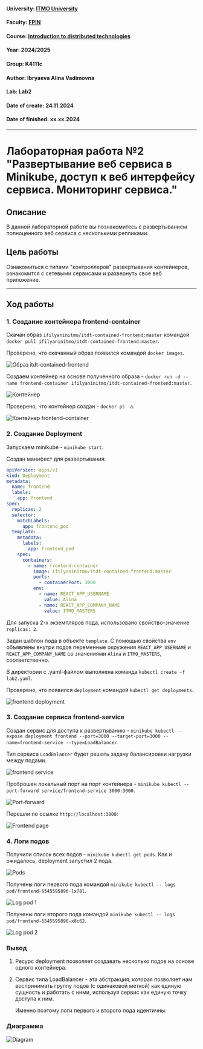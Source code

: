 #### University: [ITMO University](https://itmo.ru/ru/)
#### Faculty: [FPIN](https://fict.itmo.ru)
#### Course: [Introduction to distributed technologies](https://github.com/itmo-ict-faculty/introduction-to-distributed-technologies)
#### Year: 2024/2025
#### Group: K4111c
#### Author: Ibryaeva Alina Vadimovna
#### Lab: Lab2
#### Date of create: 24.11.2024
#### Date of finished: xx.xx.2024

---

# Лабораторная работа №2 "Развертывание веб сервиса в Minikube, доступ к веб интерфейсу сервиса. Мониторинг сервиса."

## Описание
В данной лабораторной работе вы познакомитесь с развертыванием полноценного веб сервиса с несколькими репликами.

## Цель работы
Ознакомиться с типами "контроллеров" развертывания контейнеров, ознакомится с сетевыми сервисами и развернуть свое веб приложение.

---

## Ход работы

### 1. Создание контейнера frontend-container
Скачан образ `ifilyaninitmo/itdt-contained-frontend:master` командой `docker pull ifilyaninitmo/itdt-contained-frontend:master`.

Проверено, что скачанный образ появился командой `docker images`.

![Образ itdt-contained-frontend](https://github.com/ghhbdtn/2024_2025-introduction_to_distributed_technologies-k4111c-ibryaeva_a_v/blob/master/lab2/images/all_images.png 'Образ itdt-contained-frontend')

Создаем контейнер на основе полученного образа - `docker run -d --name frontend-container ifilyaninitmo/itdt-contained-frontend:master`.

![Контейнер](https://github.com/ghhbdtn/2024_2025-introduction_to_distributed_technologies-k4111c-ibryaeva_a_v/blob/master/lab2/images/frontend_container.png 'Контейнер')

Проверено, что контейнер создан - `docker ps -a`.

![Контейнер frontend-container](https://github.com/ghhbdtn/2024_2025-introduction_to_distributed_technologies-k4111c-ibryaeva_a_v/blob/master/lab2/images/frontend_container_run.png 'Контейнер frontend-container')

### 2. Создание Deployment

Запускаем minikube - `minikube start`.

Создан манифест для развертывания:

```yaml
apiVersion: apps/v1
kind: Deployment
metadata:
  name: frontend
  labels:
    app: frontend
spec:
  replicas: 2
  selector:
    matchLabels:
      app: frontend_pod
  template:
    metadata:
      labels:
        app: frontend_pod
    spec:
      containers:
        - name: frontend-container
          image: ifilyaninitmo/itdt-contained-frontend:master
          ports:
            - containerPort: 3000
          env:
            - name: REACT_APP_USERNAME
              value: Alina
            - name: REACT_APP_COMPANY_NAME
              value: ITMO_MASTERS
```

Для запуска 2-х экземпляров пода, использовано свойство-значение `replicas: 2`.

Задан шаблон пода в объекте `template`.
С помощью свойства `env` объявлены внутри подов переменные окружения `REACT_APP_USERNAME` и `REACT_APP_COMPANY_NAME` со значениями `Alina` и `ITMO_MASTERS`, соответственно.

В директории с .yaml-файлом выполнена команда `kubectl create -f lab2.yaml`.

Проверено, что появился `deployment` командой `kubectl get deployments`.

![frontend deployment](https://github.com/ghhbdtn/2024_2025-introduction_to_distributed_technologies-k4111c-ibryaeva_a_v/blob/master/lab2/images/get_deployments.png 'frontend deployment')

### 3. Создание сервиса frontend-service

Создан сервис для доступа к развертыванию - `minikube kubectl -- expose deployment frontend --port=3000 --target-port=3000 --name=frontend-service --type=LoadBalancer`.

Тип сервиса `LoadBalancer` будет решать задачу балансировки нагрузки между подами.

![frontend service](https://github.com/ghhbdtn/2024_2025-introduction_to_distributed_technologies-k4111c-ibryaeva_a_v/blob/master/lab2/images/frontend_service.png 'frontend service')

Проброшен локальный порт на порт контейнера - `minikube kubectl -- port-forward service/frontend-service 3000:3000`.

![Port-forward](https://github.com/ghhbdtn/2024_2025-introduction_to_distributed_technologies-k4111c-ibryaeva_a_v/blob/master/lab2/images/forward_port.png 'Port-forward')

Перешли по ссылке `http://localhost:3000`:

![Frontend page](https://github.com/ghhbdtn/2024_2025-introduction_to_distributed_technologies-k4111c-ibryaeva_a_v/blob/master/lab2/images/frontend_web.png 'Frontend page')

### 4. Логи подов

Получили список всех подов - `minikube kubectl get pods`. Как и ожидалось, deployment запустил 2 пода.

![Pods](https://github.com/ghhbdtn/2024_2025-introduction_to_distributed_technologies-k4111c-ibryaeva_a_v/blob/master/lab2/images/all_pods.png 'Pods')

Получены логи первого пода командой `minikube kubectl -- logs pod/frontend-6545595896-lx78l`.

![Log pod 1](https://github.com/ghhbdtn/2024_2025-introduction_to_distributed_technologies-k4111c-ibryaeva_a_v/blob/master/lab2/images/pod1_logs.png 'Log pod 1')

Получены логи второго пода командой `minikube kubectl -- logs pod/frontend-6545595896-x8c62`.

![Log pod 2](https://github.com/ghhbdtn/2024_2025-introduction_to_distributed_technologies-k4111c-ibryaeva_a_v/blob/master/lab2/images/pod2_logs.png 'Log pod 2')

### Вывод
1. Ресурс deployment позволяет создавать несколько подов на основе одного контейнера.
2. Сервис типа LoadBalancer - эта абстракция, которая позволяет нам воспринимать группу подов (с одинаковой меткой) как единую сущность и работать с ними, используя сервис как единую точку доступа к ним.

   Именно поэтому логи первого и второго пода идентичны.

### Диаграмма
![Diagram](https://github.com/ghhbdtn/2024_2025-introduction_to_distributed_technologies-k4111c-ibryaeva_a_v/blob/master/lab2/images/diagram.png 'Diagram')

